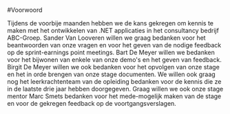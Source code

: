
#Voorwoord


Tijdens de voorbije maanden hebben we de kans gekregen om kennis te maken met het ontwikkelen van .NET applicaties in het consultancy bedrijf ABC-Groep. Sander Van Looveren willen we graag bedanken voor het beantwoorden van onze vragen en voor het geven van de nodige feedback op de sprint-earnings point meetings. Bart De Meyer willen we bedanken voor het bijwonen van enkele van onze demo's en het geven van feedback. Birgit De Meyer willen we ook bedanken voor het opvolgen van onze stage en het in orde brengen van onze stage documenten. We willen ook graag nog het leerkrachtenteam van de opleiding bedanken voor de kennis die ze in de laatste drie jaar hebben doorgegeven. Graag willen we ook onze stage mentor Marc Smets bedanken voor het mede-mogelijk maken van de stage en voor de gekregen feedback op de voortgangsverslagen. 



